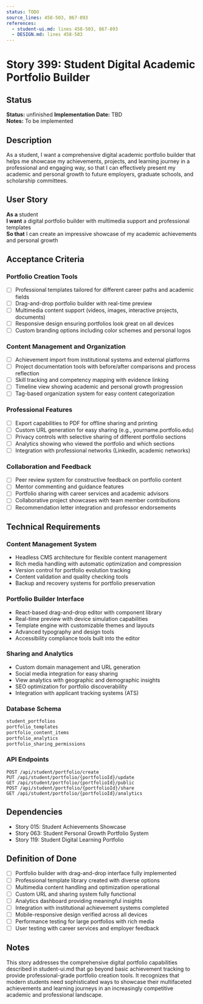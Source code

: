 ```yaml
---
status: TODO
source_lines: 458-503, 867-893
references:
  - student-ui.md: lines 458-503, 867-893
  - DESIGN.md: lines 458-503
---
```

# Story 399: Student Digital Academic Portfolio Builder

## Status
**Status:** unfinished
**Implementation Date:** TBD  
**Notes:** To be implemented

## Description

As a student, I want a comprehensive digital academic portfolio builder that helps me showcase my achievements, projects, and learning journey in a professional and engaging way, so that I can effectively present my academic and personal growth to future employers, graduate schools, and scholarship committees.

## User Story

**As a** student  
**I want** a digital portfolio builder with multimedia support and professional templates  
**So that** I can create an impressive showcase of my academic achievements and personal growth

## Acceptance Criteria

### Portfolio Creation Tools
- [ ] Professional templates tailored for different career paths and academic fields
- [ ] Drag-and-drop portfolio builder with real-time preview
- [ ] Multimedia content support (videos, images, interactive projects, documents)
- [ ] Responsive design ensuring portfolios look great on all devices
- [ ] Custom branding options including color schemes and personal logos

### Content Management and Organization
- [ ] Achievement import from institutional systems and external platforms
- [ ] Project documentation tools with before/after comparisons and process reflection
- [ ] Skill tracking and competency mapping with evidence linking
- [ ] Timeline view showing academic and personal growth progression
- [ ] Tag-based organization system for easy content categorization

### Professional Features
- [ ] Export capabilities to PDF for offline sharing and printing
- [ ] Custom URL generation for easy sharing (e.g., yourname.portfolio.edu)
- [ ] Privacy controls with selective sharing of different portfolio sections
- [ ] Analytics showing who viewed the portfolio and which sections
- [ ] Integration with professional networks (LinkedIn, academic networks)

### Collaboration and Feedback
- [ ] Peer review system for constructive feedback on portfolio content
- [ ] Mentor commenting and guidance features
- [ ] Portfolio sharing with career services and academic advisors
- [ ] Collaborative project showcases with team member contributions
- [ ] Recommendation letter integration and professor endorsements

## Technical Requirements

### Content Management System
- Headless CMS architecture for flexible content management
- Rich media handling with automatic optimization and compression
- Version control for portfolio evolution tracking
- Content validation and quality checking tools
- Backup and recovery systems for portfolio preservation

### Portfolio Builder Interface
- React-based drag-and-drop editor with component library
- Real-time preview with device simulation capabilities
- Template engine with customizable themes and layouts
- Advanced typography and design tools
- Accessibility compliance tools built into the editor

### Sharing and Analytics
- Custom domain management and URL generation
- Social media integration for easy sharing
- View analytics with geographic and demographic insights
- SEO optimization for portfolio discoverability
- Integration with applicant tracking systems (ATS)

### Database Schema
```sql
student_portfolios
portfolio_templates
portfolio_content_items
portfolio_analytics
portfolio_sharing_permissions
```

### API Endpoints
```
POST /api/student/portfolio/create
PUT /api/student/portfolio/{portfolioId}/update
GET /api/student/portfolio/{portfolioId}/public
POST /api/student/portfolio/{portfolioId}/share
GET /api/student/portfolio/{portfolioId}/analytics
```

## Dependencies
- Story 015: Student Achievements Showcase
- Story 063: Student Personal Growth Portfolio System
- Story 119: Student Digital Learning Portfolio

## Definition of Done
- [ ] Portfolio builder with drag-and-drop interface fully implemented
- [ ] Professional template library created with diverse options
- [ ] Multimedia content handling and optimization operational
- [ ] Custom URL and sharing system fully functional
- [ ] Analytics dashboard providing meaningful insights
- [ ] Integration with institutional achievement systems completed
- [ ] Mobile-responsive design verified across all devices
- [ ] Performance testing for large portfolios with rich media
- [ ] User testing with career services and employer feedback

## Notes
This story addresses the comprehensive digital portfolio capabilities described in student-ui.md that go beyond basic achievement tracking to provide professional-grade portfolio creation tools. It recognizes that modern students need sophisticated ways to showcase their multifaceted achievements and learning journeys in an increasingly competitive academic and professional landscape.
